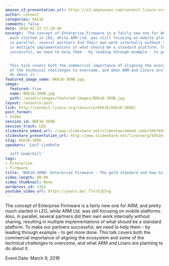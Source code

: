 ```yaml
---
amazon_s3_presentation_url: https://s3.amazonaws.com/connect.linaro.org/bkk16/Presentations/Wednesday/BKK16-309B.pdf
author: connect
categories: bkk16
comments: false
date: 2016-02-22 17:20:46
excerpt: 'The concept of Enterprise Firmware is a fairly new one for ARM, and pretty
  much started in LEG, while ARM Ltd. was still focusing on mobile platforms. Also,
  in parallel, several partners did their own work internally without sharing, resulting
  in multiple implementations of what should be a standard platform. To make our partners
  successful, we need to help them - by leading through example - to get more done.


  This talk covers both the commercial importance of aligning the ecosystem and some
  of the technical challenges to overcome, and what ARM and Linaro are planning to
  do about it.'
featured_image_name: BKK16-309B.jpg
image:
  featured: true
  name: BKK16-309B.jpg
  path: /assets/images/featured-images/BKK16-309B.jpg
layout: resource-post
link: http://connect.linaro.org/resource/bkk16/bkk16-309b/
post_format:
- Video
session_id: BKK16-309B
session_track: LEG
slideshare_embed_url: //www.slideshare.net/slideshow/embed_code/59679382
slideshare_presentation_url: http://www.slideshare.net/linaroorg/bkk16-309b-enterprise-firmware-the-gold-standard-and-how-to-get-there
slug: bkk16-309b
speakers: 'Leif Lindholm

  Jeff Underhill'
tags:
- Enterprise
- Firmware
title: 'BKK16-309B: Enterprise Firmware - The gold standard and how to get there'
video_length: 00:00
video_thumbnail: None
wordpress_id: 3352
youtube_video_url: https://youtu.be/_T7slkjE5vg
---
```


The concept of Enterprise Firmware is a fairly new one for ARM, and pretty much started in LEG, while ARM Ltd. was still focusing on mobile platforms. Also, in parallel, several partners did their own work internally without sharing, resulting in multiple implementations of what should be a standard platform. To make our partners successful, we need to help them - by leading through example - to get more done.  This talk covers both the commercial importance of aligning the ecosystem and some of the technical challenges to overcome, and what ARM and Linaro are planning to do about it.

Event Date: March 9, 2016
